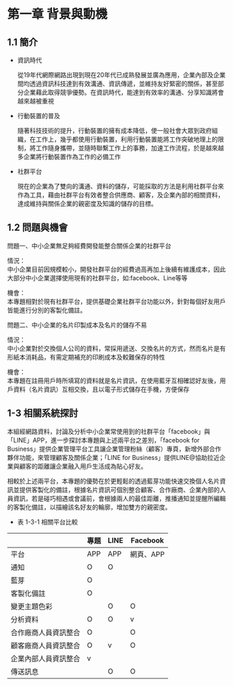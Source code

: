 # 第一章 背景與動機

## 1.1 簡介

* 資訊時代
  
    從19年代網際網路出現到現在20年代已成熟發展並廣為應用，企業內部及企業間均透過資訊科技達到有效溝通、資訊傳遞，並維持友好緊密的關係，甚至部分企業藉此取得競爭優勢。在資訊時代，能達到有效率的溝通、分享知識將會越來越被重視

* 行動裝置的普及

    隨著科技技術的提升，行動裝置的擁有成本降低，使一般社會大眾到政府組織，在工作上，幾乎都使用行動裝置，利用行動裝置能將工作突破地理上的限制，將工作隨身攜帶，並隨時聯繫工作上的事務，加速工作流程，於是越來越多企業將行動裝置作為工作的必備工作

* 社群平台

    現在的企業為了雙向的溝通、資料的儲存，可能採取的方法是利用社群平台來作為工具，藉由社群平台有效者整合供應商、顧客，及企業內部的相關資料，達成維持與關係企業的親密度及知識的儲存的目標。

## 1.2 問題與機會

問題一、中小企業無足夠經費開發能整合關係企業的社群平台

情況：  
中小企業目前因規模較小，開發社群平台的經費過高再加上後續有維護成本，因此大部分中小企業選擇使用現有的社群平台，如:facebook、Line等等

機會：  
本專題相對於現有社群平台，提供基礎企業社群平台功能以外，針對每個好友用戶皆能進行分別的客製化備註。


問題二、中小企業的名片印製成本及名片的儲存不易

情況：  
中小企業對於交換個人公司的資料，常採用遞送、交換名片的方式，然而名片是有形紙本消耗品，有需定期補充的印刷成本及較難保存的特性

機會：  
本專題在註冊用戶時所填寫的資料就是名片資訊，在使用藍牙互相確認好友後，用戶資料（名片資訊）互相交換，且以電子形式儲存在手機，方便保存


## 1-3 相關系統探討

本組經網路資料，討論及分析中小企業常使用到的社群平台「facebook」與「LINE」APP，進一步探討本專題與上述兩平台之差別，「facebook for Business」提供企業管理平台工具讓企業管理粉絲（顧客）專頁，新增外部合作夥伴功能，來管理顧客及關係企業；「LINE for Business」提供LINE@協助拉近企業與顧客的距離讓企業融入用戶生活成為貼心好友。

相較於上述兩平台，本專題的優勢在於更輕鬆的透過藍芽功能快速交換個人名片資訊並提供客製化的備註，根據名片資訊可個別整合顧客、合作廠商、企業內部的人員資訊，若是碰巧相遇或會議前，會根據兩人的最佳距離，推播通知並提醒所編輯的客製化備註，以描繪該名好友的輪廓，增加雙方的親密度。

* 表 1-3-1 相關平台比較
<!--o代表有，V代表最佳-->
|                      | 專題 | LINE | Facebook  |
| -------------------- | ---- | ---- | --------- |
| 平台                 | APP  | APP  | 網頁、APP |
| 通知                 | O    | O    |           |
| 藍芽                 | O    |      |           |
| 客製化備註           | O    |      |           |
| 變更主題色彩         |      | O    | O         |
| 分析資料             | O    | O | v         |
| 合作廠商人員資訊整合 | O    |      | O         |
| 顧客廠商人員資訊整合 | O    | v    | O         |
| 企業內部人員資訊整合 | v    |      |           |
| 傳送訊息          |      |    O  |     O      |